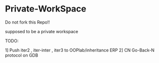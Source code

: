 # Private-WorkSpace

Do not fork this Repo!!

supposed to be a private workspace

TODO:

1] Push iter2 , iter-inter , iter3 to OOPlab/inheritance ERP
2] CN Go-Back-N protocol on GDB
